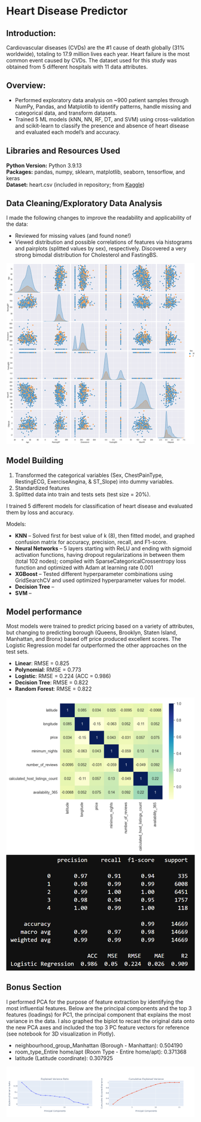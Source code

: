 # Heart Disease Predictor

## Introduction:
Cardiovascular diseases (CVDs) are the #1 cause of death globally (31% worldwide), totaling to 17.9 million lives each year. Heart failure is the most common event caused by CVDs. The dataset used for this study was obtained from 5 different hospitals with 11 data attributes.

## Overview:
* Performed exploratory data analysis on ~900 patient samples through NumPy, Pandas, and Matplotlib to identify patterns, handle missing and categorical data, and transform datasets.
* Trained 5 ML models (kNN, NN, RF, DT, and SVM) using cross-validation and scikit-learn to classify the presence and absence of heart disease and evaluated each model’s  and accuracy.

## Libraries and Resources Used
**Python Version:** Python 3.9.13  
**Packages:** pandas, numpy, sklearn, matplotlib, seaborn, tensorflow, and keras  
**Dataset:** heart.csv (included in repository; from [Kaggle](https://www.kaggle.com/datasets/fedesoriano/heart-failure-prediction))

## Data Cleaning/Exploratory Data Analysis
I made the following changes to improve the readability and applicability of the data:
* Reviewed for missing values (and found none!)
* Viewed distribution and possible correlations of features via histograms and pairplots (splitted values by sex), respectively. Discovered a very strong bimodal distribution for Cholesterol and FastingBS.

![](https://github.com/Max-Boonjindasup/heart_disease_predictor/blob/main/heart_pairplot.png)

## Model Building

1. Transformed the categorical variables (Sex, ChestPainType, RestingECG, ExerciseAngina, & ST_Slope) into dummy variables.
2. Standardized features
3. Splitted data into train and tests sets (test size = 20%).   

I trained 5 different models for classification of heart disease and evaluated them by loss and accuracy.

Models:
*	**KNN** – Solved first for best value of k (8), then fitted model, and graphed confusion matrix for accuracy, precision, recall, and F1-score.
*	**Neural Networks** – 5 layers starting with ReLU and ending with sigmoid activation functions, having dropout regularizations in between them (total 102 nodes); compiled with SparseCategoricalCrossentropy loss function and optimized with Adam at learning rate 0.001
*	**XGBoost** – Tested different hyperparameter combinations using GridSearchCV and used optimized hyperparameter values for model.
*	**Decision Tree** – 
*	**SVM** – 


## Model performance
Most models were trained to predict pricing based on a variety of attributes, but changing to predicting borough (Queens, Brooklyn, Staten Island, Manhattan, and Bronx) based off price produced excellent scores.
The Logistic Regression model far outperformed the other approaches on the test sets.
*	**Linear**: RMSE = 0.825
*	**Polynomial**: RMSE = 0.773
*	**Logistic**: RMSE = 0.224 (ACC = 0.986)
*	**Decision Tree**: RMSE = 0.822
*	**Random Forest**: RMSE = 0.822

![](https://github.com/Max-Boonjindasup/airbnb_analysis/blob/main/confusion_matrix_airbnb_attributes.png)
![](https://github.com/Max-Boonjindasup/airbnb_analysis/blob/main/logistic_reg_score.png)

## Bonus Section
I performed PCA for the purpose of feature extraction by identifying the most influential features. Below are the principal components and the top 3 features (loadings) for PC1, the principal component that explains the most variance in the data. I also graphed the biplot to recast the original data onto the new PCA axes and included the top 3 PC feature vectors for reference (see notebook for 3D visualization in Plotly).

* neighbourhood_group_Manhattan (Borough - Manhattan): 0.504190
* room_type_Entire home/apt (Room Type - Entire home/apt): 0.371368
* latitude (Latitude coordinate): 0.307925

![](https://github.com/Max-Boonjindasup/airbnb_analysis/blob/main/airbnb_pca.png)
